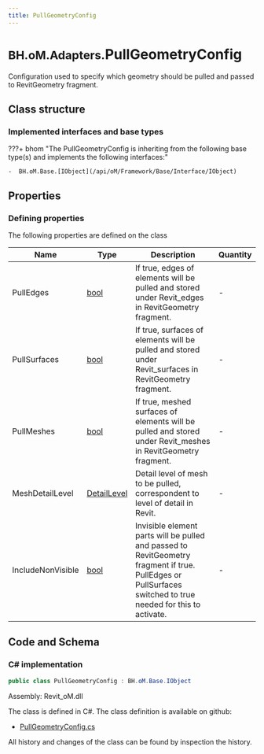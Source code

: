 ```yaml
---
title: PullGeometryConfig
---
```


# <small>BH.oM.Adapters.</small>**PullGeometryConfig**

Configuration used to specify which geometry should be pulled and passed to RevitGeometry fragment.

## Class structure

### Implemented interfaces and base types

???+ bhom "The PullGeometryConfig is inheriting from the following base type(s) and implements the following interfaces:"

    -  BH.oM.Base.[IObject](/api/oM/Framework/Base/Interface/IObject)


## Properties



### Defining properties

The following properties are defined on the class

| Name             | Type             | Description      | Quantity         |
|------------------|------------------|------------------|------------------|
| PullEdges | [bool](https://learn.microsoft.com/en-us/dotnet/api/System.Boolean?view=netstandard-2.0) | If true, edges of elements will be pulled and stored under Revit_edges in RevitGeometry fragment. | - |
| PullSurfaces | [bool](https://learn.microsoft.com/en-us/dotnet/api/System.Boolean?view=netstandard-2.0) | If true, surfaces of elements will be pulled and stored under Revit_surfaces in RevitGeometry fragment. | - |
| PullMeshes | [bool](https://learn.microsoft.com/en-us/dotnet/api/System.Boolean?view=netstandard-2.0) | If true, meshed surfaces of elements will be pulled and stored under Revit_meshes in RevitGeometry fragment. | - |
| MeshDetailLevel | [DetailLevel](/api/oM/Adapter/Adapters.Revit/Enums/DetailLevel) | Detail level of mesh to be pulled, correspondent to level of detail in Revit. | - |
| IncludeNonVisible | [bool](https://learn.microsoft.com/en-us/dotnet/api/System.Boolean?view=netstandard-2.0) | Invisible element parts will be pulled and passed to RevitGeometry fragment if true. PullEdges or PullSurfaces switched to true needed for this to activate. | - |


## Code and Schema

### C# implementation

``` C# title="C#"
public class PullGeometryConfig : BH.oM.Base.IObject
```

Assembly: Revit_oM.dll

The class is defined in C#. The class definition is available on github:

- [PullGeometryConfig.cs](https://github.com/BHoM/Revit_Toolkit/blob/develop/Revit_oM/Config\PullGeometryConfig.cs)

All history and changes of the class can be found by inspection the history.
